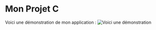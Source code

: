 # Mon Projet C

Voici une démonstration de mon application :
![Voici une démonstration](https://github.com/user-attachments/assets/10aa89c3-5112-4719-b676-5ef417a3fbf0)
